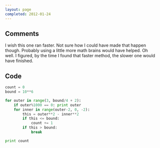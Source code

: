 ```yaml
---
layout: page
completed: 2012-01-24
---
```


## Comments

I wish this one ran faster. Not sure how I could have made that happen though.
Probably using a little more math brains would have helped. Oh well. I figured,
by the time I found that faster method, the slower one would have finished.

## Code

```python
count = 0
bound = 10**6

for outer in range(3, bound/4 + 2):
	if outer%1000 == 0: print outer
	for inner in range(outer-2, 0, -2):
		this = outer**2 - inner**2
		if this <= bound:
			count += 1
		if this > bound:
			break

print count
```
